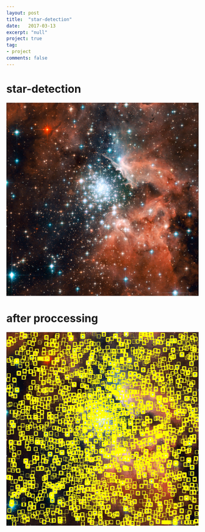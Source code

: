 ```yaml
---
layout: post
title:  "star-detection"
date:   2017-03-13
excerpt: "null"
project: true
tag:
- project
comments: false
---
```

# star-detection

![](https://github.com/Aniket965/star-detection/blob/master/star_hubble.jpg?raw=true)

# after proccessing

![](https://github.com/Aniket965/star-detection/blob/master/detected.jpg?raw=true)
